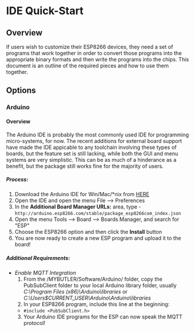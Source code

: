 # IDE Quick-Start


## Overview

  If users wish to customize their ESP8266 devices, they need a set of programs that work together in order to convert those programs into the appropriate binary formats and then write the programs into the chips. This document is an outline of the required pieces and how to use them together.

  
## Options

### Arduino
#### Overview
  The Arduino IDE is probably the most commonly used IDE for programming micro-systems, for now. The recent additions for external board support have made the IDE appicable to any toolchain involving these types of boards, but the feature set is still lacking, while both the GUI and menu systems are very simplistic. This can be as much of a hinderance as a benefit, but the package still works fine for the majority of users.
##### Process:
  1. Download the Arduino IDE for Win/Mac/*nix from [HERE](https://www.arduino.cc/en/main/software)
  2. Open the IDE and open the menu File --> Preferences
  3. In the __Additional Board Manager URLs:__ area, type
    -  ````http://arduino.esp8266.com/stable/package_esp8266com_index.json````
  4. Open the menu Tools --> Board --> Boards Manager, and search for "ESP"
  5. Choose the ESP8266 option and then click the __Install__ button
  6. You are now ready to create a new ESP program and upload it to the board!

##### Additional Requirements:
  - _Enable MQTT Integration_
    1. From the /MYBUTLER/Software/Arduino/ folder, copy the PubSubClient folder to your local Arduino library folder, usually _C:\Program Files (x86)\Arduino\libraries_ or _C:\Users\$CURRENT_USER\Arduino\Arduino\libraries_
	2. In your ESP8266 program, include this line at the beginning:
	  - ````#include <PubSubClient.h>````
	3. Your Arduino IDE programs for the ESP can now speak the MQTT protocol!

